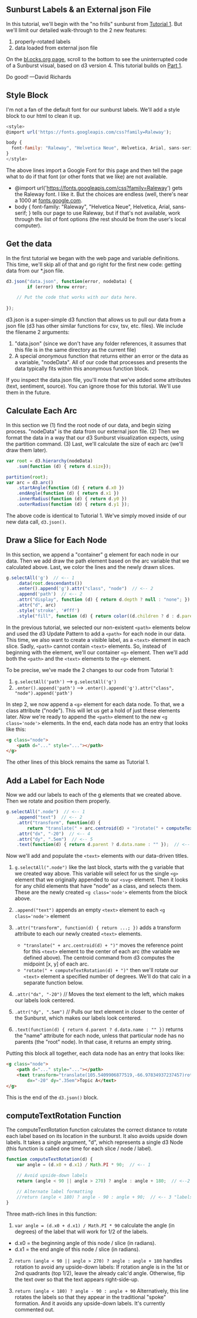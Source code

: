 <!--- Sunburst Tutorial (d3 v4), Part 2 -->

## Sunburst Labels & an External json File
In this tutorial, we'll begin with the "no frills" sunburst from [Tutorial 1](https://bl.ocks.org/denjn5/e1cdbbe586ac31747b4a304f8f86efa5). But we'll limit our detailed walk-through to the 2 new features:
1) properly-rotated labels
2) data loaded from external json file

On the [bl.ocks.org page](https://bl.ocks.org/denjn5/f059c1f78f9c39d922b1c208815d18af), scroll to the bottom to see the uninterrupted code of a Sunburst visual, based on d3 version 4. This tutorial builds on [Part 1](https://bl.ocks.org/denjn5/e1cdbbe586ac31747b4a304f8f86efa5).

Do good!  —David Richards


## Style Block
I'm not a fan of the default font for our sunburst labels. We'll add a style block to our html to clean it up.

``` javascript
<style>
@import url('https://fonts.googleapis.com/css?family=Raleway');

body {
  font-family: "Raleway", "Helvetica Neue", Helvetica, Arial, sans-serif;
}
</style>
```

The above lines import a Google Font for this page and then tell the page what to do if that font (or other fonts that we like) are not available.
* @import url('https://fonts.googleapis.com/css?family=Raleway') gets the Raleway font. I like it. But the choices are endless (well, there's near a 1000 at [fonts.google.com](https://fonts.google.com/).
* body { font-family: "Raleway", "Helvetica Neue", Helvetica, Arial, sans-serif; } tells our page to use Raleway, but if that's not available, work through the list of font options (the rest should be from the user's local computer).




## Get the data
In the first tutorial we began with the web page and variable definitions. This time, we'll skip all of that and go right for the first new code: getting data from our *.json file.

``` javascript
d3.json("data.json", function(error, nodeData) {
        if (error) throw error;

    // Put the code that works with our data here.
    
});
```

d3.json is a super-simple d3 function that allows us to pull our data from a json file (d3 has other similar functions for csv, tsv, etc. files). We include the filename 2 arguments:
1) "data.json" (since we don't have any folder references, it assumes that this file is in the same directory as the current file)
2) A special _anonymous_ function that returns either an error or the data as a variable, "nodeData". All of our code that processes and presents the data typically fits within this anonymous function block.

If you inspect the data.json file, you'll note that we've added some attributes (text, sentiment, source). You can ignore those for this tutorial. We'll use them in the future.


## Calculate Each Arc
In this section we (1) find the root node of our data, and begin sizing process. "nodeData" is the data from our external json file. (2) Then we format the data in a way that our d3 Sunburst visualization expects, using the partition command.  (3) Last, we'll calculate the size of each arc (we'll draw them later).

``` javascript
var root = d3.hierarchy(nodeData)
    .sum(function (d) { return d.size});

partition(root);
var arc = d3.arc()
    .startAngle(function (d) { return d.x0 })
    .endAngle(function (d) { return d.x1 })
    .innerRadius(function (d) { return d.y0 })
    .outerRadius(function (d) { return d.y1 });
```

The above code is identical to Tutorial 1. We've simply moved inside of our new data call, ```d3.json()```.


## Draw a Slice for Each Node
In this section, we append a "container" g element for each node in our data.  Then we add draw the path element based on the arc variable that we calculated above. Last, we color the lines and the newly drawn slices.

``` javascript
g.selectAll('g')  // <-- 1
    .data(root.descendants())
    .enter().append('g').attr("class", "node")  // <-- 2
    .append('path')  // <-- 2
    .attr("display", function (d) { return d.depth ? null : "none"; })
    .attr("d", arc)
    .style('stroke', '#fff')
    .style("fill", function (d) { return color((d.children ? d : d.parent).data.name); });
```
 
In the previous tutorial, we selected our non-existent ```<path>``` elements below and used the d3 Update Pattern to add a ```<path>``` for each node in our data. This time, we also want to create a visible label, as a ```<text>``` element in each slice. Sadly, ```<path>``` cannot contain ```<text>``` elements. So, instead of beginning with the <path> element, we'll our container ```<g>``` element. Then we'll add both the ```<path>``` and the ```<text>``` elements to the ```<g>``` element.

To be precise, we've made the 2 changes to our code from Tutorial 1:
1) ```g.selectAll('path')``` --> ```g.selectAll('g')```
2) ```.enter().append('path')``` --> ```.enter().append('g').attr("class", "node").append('path')```

In step 2, we now append a ```<g>``` element for each data node. To that, we a class attribute ("node").  This will let us get a hold of just these <g class='node'> elements later. _Now_ we're ready to append the ```<path>``` element to the new ```<g class='node'>``` elements. In the end, each data node has an entry that looks like this:

``` html
<g class="node">
    <path d="..." style="..."></path>
</g>
```

The other lines of this block remains the same as Tutorial 1. 


## Add a Label for Each Node
Now we add our labels to each of the g elements that we created above. Then we rotate and position them properly.

``` javascript
g.selectAll(".node")  // <-- 1
    .append("text")  // <-- 2
    .attr("transform", function(d) {
        return "translate(" + arc.centroid(d) + ")rotate(" + computeTextRotation(d) + ")"; }) // <-- 3
    .attr("dx", "-20")  // <-- 4
    .attr("dy", ".5em")  // <-- 5
    .text(function(d) { return d.parent ? d.data.name : "" });  // <-- 6
```

Now we'll add and populate the ```<text>``` elements with our data-driven titles.

1) ```g.selectAll(".node")``` like the last block, starts with the g variable that we created way above. This variable will select for us the single ```<g>``` element that we originally appended to our ```<svg>``` element. Then it looks for any child elements that have "node" as a class, and selects them. These are the newly created ```<g class='node'>``` elements from the block above.

2) ```.append("text")``` appends an empty ```<text>``` element to each ```<g class='node'>``` element

3) ```.attr("transform", function(d) { return ...; })``` adds a transform attribute to each our newly created ```<text>``` elements.
    * ```"translate(" + arc.centroid(d) + ")"``` moves the reference point for this ```<text>``` element to the center of each arc (the variable we defined above). The centroid command from d3 computes the midpoint [x, y] of each arc.
    * ```"rotate(" + computeTextRotation(d) + ")"``` then we'll rotate our ```<text>``` element a specified number of degrees. We'll do that calc in a separate function below.

4) ```.attr("dx", "-20")```  // Moves the text element to the left, which makes our labels look centered.

5) ```.attr("dy", ".5em")``` // Pulls our text element in closer to the center of the Sunburst, which makes our labels look centered.

6) ```.text(function(d) { return d.parent ? d.data.name : "" })``` returns the "name" attribute for each node, unless that particular node has no parents (the "root" node).  In that case, it returns an empty string.

Putting this block all together, each data node has an entry that looks like:
``` html
<g class="node">
    <path d="..." style="..."></path>
    <text transform="translate(105.5409906877519,-66.97834937237457)rotate(-32.39999999999999)"
        dx="-20" dy=".35em">Topic A</text>
</g>
```

This is the end of the ```d3.json()``` block.


## computeTextRotation Function
The computeTextRotation function calculates the correct distance to rotate each label based on its location in the sunburst. It also avoids upside down labels. It takes a single argument, "d", which represents a single d3 Node (this function is called one time for each slice / node / label).

``` javascript
function computeTextRotation(d) {
    var angle = (d.x0 + d.x1) / Math.PI * 90;  // <-- 1

    // Avoid upside-down labels
    return (angle < 90 || angle > 270) ? angle : angle + 180;  // <--2 "labels aligned with slices"

    // Alternate label formatting
    //return (angle < 180) ? angle - 90 : angle + 90;  // <-- 3 "labels as spokes"
}
```

Three math-rich lines in this function:
1) ```var angle = (d.x0 + d.x1) / Math.PI * 90``` calculate the angle (in degrees) of the label that will work for 1/2 of the labels.
* d.x0 = the beginning angle of this node / slice (in radians).
* d.x1 = the end angle of this node / slice (in radians).

2) ```return (angle < 90 || angle > 270) ? angle : angle + 180``` handles rotation to avoid any upside-down labels: If rotation angle is in the 1st or 2nd quadrants (top 1/2), leave the already calc'd angle. Otherwise, flip the text over so that the text appears right-side-up.

3) ```return (angle < 180) ? angle - 90 : angle + 90``` Alternatively, this line rotates the labels so that they appear in the traditional "spoke" formation. And it avoids any upside-down labels. It's currently commented out.
